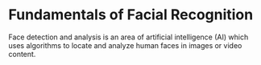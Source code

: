 # Fundamentals of Facial Recognition

Face detection and analysis is an area of artificial intelligence (AI) which uses algorithms to locate and analyze human faces in images or video content.
